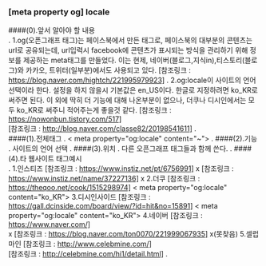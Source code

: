### [meta property og] locale

####(0).앞서 알아야 할 내용  
.
    1.og(오픈그래프 태그)는 페이스북에서 만든 태그로, 페이스북의 대부분의 콘텐츠는 url로 공유되는데, url입력시 facebook에 콘텐츠가 표시되는 방식을 관리하기
        위해 정보를 제공하는 meta태그를 만들었다. 이는 현제, 네이버(블로그,지식in),티스토리(블로그)와 카카오, 트위터(일부분)에서도 사용되고 있다.
        [참조링크 : https://blog.naver.com/hightch/221995979923]
.
    2.og:locale이 사이트의 언어 선택이라 한다. 설정을 하지 않을시 기본값은 en_US이다. 한글로 지정하려면 ko_KR로 써주면 된다.
        이 외에 딱히 더 기능에 대해 나온부분이 없으나, 더쿠나 디시인에서는 모두 ko_KR로 써주니 적어주는게 좋을것 같다.
        [참조링크 : https://nowonbun.tistory.com/517]    
        [참조링크 : http://blog.naver.com/classe82/20198541611]
.    
####(1).전체태그
.
    < meta property="og:locale" content="~">
.
####(2).기능
.
    사이트의 언어 선택
.
####(3).위치
.
    다른 오픈그래프 태그들과 함께 쓴다.
.
####(4).타 웹사이트 태그예시    
. 
        1.인스티즈
            [참조링크 : https://www.instiz.net/pt/6756991]
                x
            [참조링크 : https://www.instiz.net/name/37227136]
                x
        2.더쿠
            [참조링크 : https://theqoo.net/cook/1515298974]
                < meta property="og:locale" content="ko_KR">
        3.디시인사이드
            [참조링크 : https://gall.dcinside.com/board/view/?id=hit&no=15891]
                < meta property="og:locale" content="ko_KR">
        4.네이버
            [참조링크 : https://www.naver.com/]   
                x
            [참조링크 : https://blog.naver.com/ton0070/221999067935]
                x(못찾음)
        5.셀럽마인
            [참조링크 : http://www.celebmine.com/]   
            [참조링크 : http://celebmine.com/hi1/detail.html]
.   